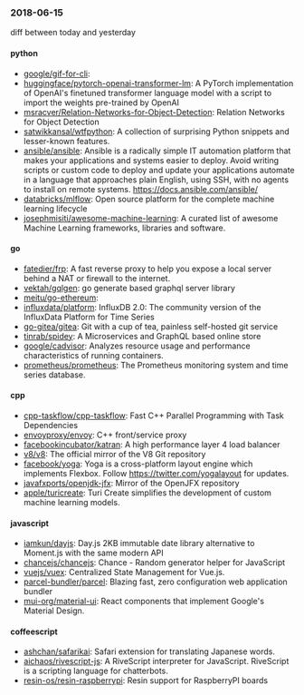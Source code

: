 ### 2018-06-15
diff between today and yesterday

#### python
* [google/gif-for-cli](https://github.com/google/gif-for-cli): 
* [huggingface/pytorch-openai-transformer-lm](https://github.com/huggingface/pytorch-openai-transformer-lm): A PyTorch implementation of OpenAI's finetuned transformer language model with a script to import the weights pre-trained by OpenAI
* [msracver/Relation-Networks-for-Object-Detection](https://github.com/msracver/Relation-Networks-for-Object-Detection): Relation Networks for Object Detection
* [satwikkansal/wtfpython](https://github.com/satwikkansal/wtfpython): A collection of surprising Python snippets and lesser-known features.
* [ansible/ansible](https://github.com/ansible/ansible): Ansible is a radically simple IT automation platform that makes your applications and systems easier to deploy. Avoid writing scripts or custom code to deploy and update your applications  automate in a language that approaches plain English, using SSH, with no agents to install on remote systems. https://docs.ansible.com/ansible/
* [databricks/mlflow](https://github.com/databricks/mlflow): Open source platform for the complete machine learning lifecycle
* [josephmisiti/awesome-machine-learning](https://github.com/josephmisiti/awesome-machine-learning): A curated list of awesome Machine Learning frameworks, libraries and software.

#### go
* [fatedier/frp](https://github.com/fatedier/frp): A fast reverse proxy to help you expose a local server behind a NAT or firewall to the internet.
* [vektah/gqlgen](https://github.com/vektah/gqlgen): go generate based graphql server library
* [meitu/go-ethereum](https://github.com/meitu/go-ethereum): 
* [influxdata/platform](https://github.com/influxdata/platform): InfluxDB 2.0: The community version of the InfluxData Platform for Time Series
* [go-gitea/gitea](https://github.com/go-gitea/gitea): Git with a cup of tea, painless self-hosted git service
* [tinrab/spidey](https://github.com/tinrab/spidey): A Microservices and GraphQL based online store
* [google/cadvisor](https://github.com/google/cadvisor): Analyzes resource usage and performance characteristics of running containers.
* [prometheus/prometheus](https://github.com/prometheus/prometheus): The Prometheus monitoring system and time series database.

#### cpp
* [cpp-taskflow/cpp-taskflow](https://github.com/cpp-taskflow/cpp-taskflow): Fast C++ Parallel Programming with Task Dependencies
* [envoyproxy/envoy](https://github.com/envoyproxy/envoy): C++ front/service proxy
* [facebookincubator/katran](https://github.com/facebookincubator/katran): A high performance layer 4 load balancer
* [v8/v8](https://github.com/v8/v8): The official mirror of the V8 Git repository
* [facebook/yoga](https://github.com/facebook/yoga): Yoga is a cross-platform layout engine which implements Flexbox. Follow https://twitter.com/yogalayout for updates.
* [javafxports/openjdk-jfx](https://github.com/javafxports/openjdk-jfx): Mirror of the OpenJFX repository
* [apple/turicreate](https://github.com/apple/turicreate): Turi Create simplifies the development of custom machine learning models.

#### javascript
* [iamkun/dayjs](https://github.com/iamkun/dayjs):  Day.js 2KB immutable date library alternative to Moment.js with the same modern API
* [chancejs/chancejs](https://github.com/chancejs/chancejs): Chance - Random generator helper for JavaScript
* [vuejs/vuex](https://github.com/vuejs/vuex):  Centralized State Management for Vue.js.
* [parcel-bundler/parcel](https://github.com/parcel-bundler/parcel):  Blazing fast, zero configuration web application bundler
* [mui-org/material-ui](https://github.com/mui-org/material-ui): React components that implement Google's Material Design.

#### coffeescript
* [ashchan/safarikai](https://github.com/ashchan/safarikai): Safari extension for translating Japanese words.
* [aichaos/rivescript-js](https://github.com/aichaos/rivescript-js): A RiveScript interpreter for JavaScript. RiveScript is a scripting language for chatterbots.
* [resin-os/resin-raspberrypi](https://github.com/resin-os/resin-raspberrypi): Resin support for RaspberryPI boards
